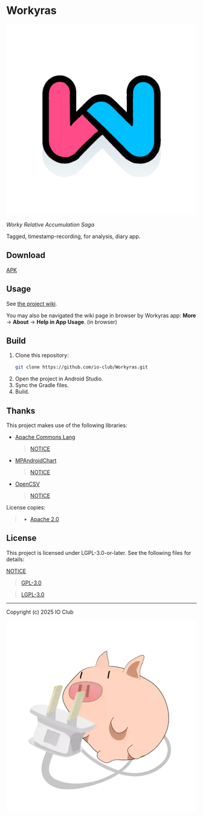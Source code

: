 # Workyras

![Icon](app/src/main/ic_launcher-playstore.png)

*Worky Relative Accumulation Saga*

Tagged, timestamp-recording, for analysis, diary app.

## Download

[APK](https://github.com/io-club/Workyras/releases)

## Usage

See [the project wiki](https://github.com/io-club/Workyras/wiki).

You may also be navigated the wiki page in browser by Workyras app:
**More** $\rightarrow$ **About** $\rightarrow$ **Help in App Usage**.
(in browser)

## Build

1. Clone this repository:
   ```bash
   git clone https://github.com/io-club/Workyras.git
   ```
2. Open the project in Android Studio.
3. Sync the Gradle files.
4. Build.

## Thanks

This project makes use of the following libraries:

- [Apache Commons Lang](https://commons.apache.org/proper/commons-lang)
    
    > [NOTICE](app/src/main/assets/about/licenses/notices/ApacheCommonsLang.txt)

- [MPAndroidChart](https://github.com/PhilJay/MPAndroidChart)
  
    > [NOTICE](app/src/main/assets/about/licenses/notices/ApacheCommonsLang.txt)

- [OpenCSV](https://opencsv.sourceforge.net/)

    > [NOTICE](app/src/main/assets/about/licenses/notices/OpenCSV.txt)

License copies:

> - [Apache 2.0](app/src/main/assets/about/licenses/copies/Apache-2.0.txt)

## License

This project is licensed under LGPL-3.0-or-later.
See the following files for details:

[NOTICE](NOTICE)

> [GPL-3.0](COPYING)

> [LGPL-3.0](COPYING.LESSER)

***

Copyright (c) 2025 IO Club

![IO Club](io-club_artboard2.webp)
